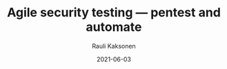 ---
title: "Agile security testing — pentest and automate"
date: 2021-06-03
showSummary: true
author: Rauli Kaksonen
showAuthor: true
externalUrl: "https://medium.com/ouspg/agile-security-testing-pentest-and-automate-8618d605475"
summary: "Security testers are challenged by both the attackers, who actively search for vulnerabilities to exploit, and the need for test automation. Some security tests can be created automatically by tools, but mostly security testing is exploratory manual work and it is ineffective to design test cases beforehand."
showReadingTime: false
_build:
  render: "false"
  list: "local"
---